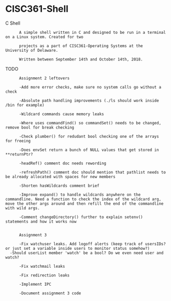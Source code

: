 # CISC361-Shell
C Shell

          A simple shell written in C and designed to be run in a terminal on a Linux system. Created for two   
          
          projects as a part of CISC361-Operating Systems at the University of Delaware.
          
          Written between September 14th and October 14th, 2018.

TODO


          Assignment 2 leftovers

          -Add more error checks, make sure no system calls go without a check

          -Absolute path handling improvements (./ls should work inside /bin for example)

          -Wildcard commands cause memory leaks
          
          -Where uses commandFind() so commandSet() needs to be changed, remove bool for break checking
	  
          -Check plumber() for redudant bool checking one of the arrays for freeing

          -Does envSet return a bunch of NULL values that get stored in **returnPtr?

          -headRef() comment doc needs rewording

          -refreshPath() comment doc should mention that pathlist needs to be already allocated with spaces for new members

          -Shorten hasWildcards comment brief

          -Improve expand() to handle wildcards anywhere on the commandline. Need a function to check the index of the wildcard arg, move the other args around and then refill the end of the commandline with wild args.

          -Comment changeDirectory() further to explain setenv() statements and how it works now


          Assignment 3

          -Fix watchuser leaks. Add logoff alerts (keep track of usersIDs? or just set a variable inside users to monitor status somehow?)
	  -Should userList member 'watch' be a bool? Do we even need user and watch?
	  
          -Fix watchmail leaks
	  
          -Fix redirection leaks

          -Implement IPC

          -Document assignment 3 code
